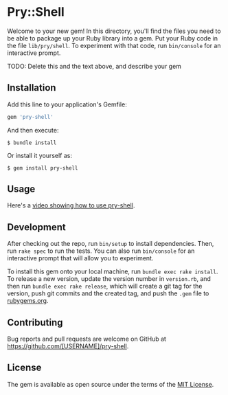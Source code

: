 # Pry::Shell

Welcome to your new gem! In this directory, you'll find the files you need to be able to package up your Ruby library into a gem. Put your Ruby code in the file `lib/pry/shell`. To experiment with that code, run `bin/console` for an interactive prompt.

TODO: Delete this and the text above, and describe your gem

## Installation

Add this line to your application's Gemfile:

```ruby
gem 'pry-shell'
```

And then execute:

    $ bundle install

Or install it yourself as:

    $ gem install pry-shell

## Usage

Here's a [video showing how to use pry-shell](https://www.youtube.com/watch?v=Lzs_PL_BySo).

## Development

After checking out the repo, run `bin/setup` to install dependencies. Then, run `rake spec` to run the tests. You can also run `bin/console` for an interactive prompt that will allow you to experiment.

To install this gem onto your local machine, run `bundle exec rake install`. To release a new version, update the version number in `version.rb`, and then run `bundle exec rake release`, which will create a git tag for the version, push git commits and the created tag, and push the `.gem` file to [rubygems.org](https://rubygems.org).

## Contributing

Bug reports and pull requests are welcome on GitHub at https://github.com/[USERNAME]/pry-shell.

## License

The gem is available as open source under the terms of the [MIT License](https://opensource.org/licenses/MIT).
